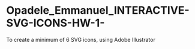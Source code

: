 # Opadele_Emmanuel_INTERACTIVE-SVG-ICONS-HW-1-
To create a minimum of 6 SVG icons, using Adobe Illustrator